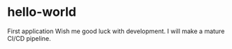 # hello-world
First application
Wish me good luck with development.
I will make a mature CI/CD pipeline.
